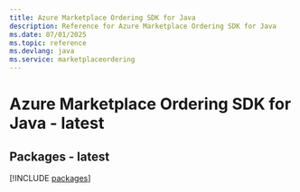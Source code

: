 ```yaml
---
title: Azure Marketplace Ordering SDK for Java
description: Reference for Azure Marketplace Ordering SDK for Java
ms.date: 07/01/2025
ms.topic: reference
ms.devlang: java
ms.service: marketplaceordering
---
```

# Azure Marketplace Ordering SDK for Java - latest
## Packages - latest
[!INCLUDE [packages](marketplace-ordering-index.md)]
